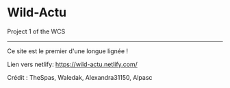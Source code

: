 # Wild-Actu

Project 1 of the WCS

---

Ce site est le premier d'une longue lignée !

Lien vers netlify:
https://wild-actu.netlify.com/

Crédit : TheSpas, Waledak, Alexandra31150, Alpasc
